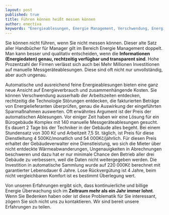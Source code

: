 ```yaml
---
layout: post
published: true
title: Führen können heißt messen können
author: enectiva
keywords: "Energieablesungen, Energie Management, Verschwendung, Energie Überwachung, Energieverbrauch"
---
```


Sie können nicht führen, wenn Sie nicht messen können. Dieser alte Satz aller Handbücher für Manager gilt im Bereich Energie Management doppelt. Man kann besser und qualitativ entscheiden, wenn die **Informationen (Energiedaten) genau, rechtzeitig verfügbar und transparent sind**. Hohe Prozentzahl der Firmen verlässt sich auch bei Mehr Millionen Investitionen auf manuelle Messgeräteablesungen. Diese sind oft nicht nur unvollständig, aber auch ungenau.

Automatische und ausreichend feine Energieablesungen bieten eine ganz neue Ansicht auf Energieverbrauch und zusammenhängende Kosten. Sie können Verschwendung ausserhalb der Arbeitszeiten entdecken, rechtzeitig die Technologie Störungen entdecken, die  fakturierten Beträge von Energielieferanten überprüfen, genau die Auswirkung der eingeführten Sparmaßnahmen auswerten. Oft erwähntes Argument ist der Preis der automatischen Ablesungen. Vor einiger Zeit haben wir eine Lösung für ein Bürogebäude Komplex mit 140 manuelle Messgeräteablesungen gesucht. Es dauert 2 Tage bis der Techniker in der Gebäude alles begeht.  Bei einem Stundensatz von 300 Kč und Arbeitzeit 7,5 St. täglich, ist Preis für diese Dienstleitung 4 500Kč/monatlich und 54 000Kč/jährlich. Für diesen Preis erhaltet der Gebäudeverwalter eine Dienstleistung, wo sich die Mieter über nicht entdeckte Wärmeabwanderungen, Ungenauigkeiten in Abrechnungen beschweren und dazu hat er nur minimale Chance den Betrieb aller drei Gebäude zu verbessern, weil die Daten nicht weitergegeben werden. Die Investition in automatische Sammlung wurde auf 220 000Kč berechnet mit garantierter Lebensdauer 6 Jahre. Lose Rückvergütung ist 4 Jahre, beim nicht vergleichbaren Komfort ist es bestimmt Überlegung wert.

Von unseren Erfahrungen ergibt sich, dass kontinuierliche und billige Energie Überwachung sich im **Zeitraum mehr als ein Jahr immer lohnt**. Wenn Sie Bedenken haben oder ist diese Problematik für Sie interessant, zögern Sie sich nicht uns zu kontaktieren. Wir sind bereit unsere Erfahrungen zu teilen. 
